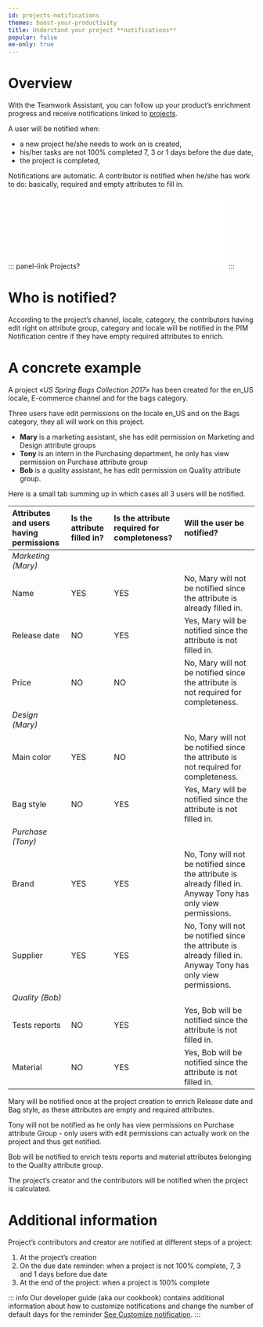 ```yaml
---
id: projects-notifications
themes: boost-your-productivity
title: Understand your project **notifications**
popular: false
ee-only: true
---
```


# Overview

With the Teamwork Assistant, you can follow up your product’s enrichment progress and receive notifications linked to [projects](/articles/what-is-a-project.html).

A user will be notified when:
- a new project he/she needs to work on is created,
- his/her tasks are not 100% completed 7, 3 or 1 days before the due date,
- the project is completed,

Notifications are automatic. A contributor is notified when he/she has work to do: basically, required and empty attributes to fill in.

::: panel-link Projects?![If you don't know what a project is, we have an article just for you! :wink:](/articles/what-is-a-project.html)
:::

# Who is notified?

According to the project’s channel, locale, category, the contributors having edit right on attribute group, category and locale will be notified in the PIM Notification centre if they have empty required attributes to enrich.

# A concrete example

A project _«US Spring Bags Collection 2017»_ has been created for the en_US locale, E-commerce channel and for the bags category.

Three users have edit permissions on the locale en_US and on the Bags category, they all will work on this project.

- **Mary** is a marketing assistant, she has edit permission on Marketing and Design attribute groups
- **Tony** is an intern in the Purchasing department, he only has view permission on Purchase attribute group
- **Bob** is a quality assistant, he has edit permission on Quality attribute group.

Here is a small tab summing up in which cases all 3 users will be notified.

|**Attributes and users having permissions** |   **Is the attribute filled in?** | **Is the attribute required for completeness?** | **Will the user be notified?** |
|:--------------------------------------------|:--------------------------------|:------------------------------------------------|:---------------------------------------------------------------------------------------------------------------|
| _Marketing (Mary)_                       |                                 |                                                 |                                                                                                                |
| Name                                        | YES                             | YES                                             | No, Mary will not be notified since the attribute is already filled in.                                        |
| Release date                                | NO                              | YES                                             | Yes, Mary will be notified since the attribute is not filled in.                                               |
| Price                                       | NO                              | NO                                              | No, Mary will not be notified since the attribute is not required for completeness.                            |
| _Design (Mary)_                           |                                 |                                                 |                                                                                                                |
| Main color                                  | YES                             | NO                                              | No, Mary will not be notified since the attribute is not required for completeness.                            |
| Bag style                                   | NO                              | YES                                             | Yes, Mary will be notified since the attribute is not filled in.                                               |
| _Purchase (Tony)_                         |                                 |                                                 |                                                                                                                |
| Brand                                       | YES                             | YES                                             | No, Tony will not be notified since the attribute is already filled in. Anyway Tony has only view permissions. |
| Supplier                                    | YES                             | YES                                             | No, Tony will not be notified since the attribute is already filled in. Anyway Tony has only view permissions. |
| _Quality (Bob)_                           |                                 |                                                 |                                                                                                                |
| Tests reports                               | NO                              | YES                                             | Yes, Bob will be notified since the attribute is not filled in.                                                |
| Material                                    | NO                              | YES                                             | Yes, Bob will be notified since the attribute is not filled in.                                                |

Mary will be notified once at the project creation to enrich Release date and Bag style, as these attributes are empty and required attributes.

Tony will not be notified as he only has view permissions on Purchase attribute Group - only users with edit permissions can actually work on the project and thus get notified.

Bob will be notified to enrich tests reports and material attributes belonging to the Quality attribute group.

The project’s creator and the contributors will be notified when the project is calculated.

# Additional information

Project’s contributors and creator are notified at different steps of a project:

1.  At the project’s creation
1.  On the due date reminder: when a project is not 100% complete, 7, 3 and 1 days before due date
1.  At the end of the project: when a project is 100% complete

::: info
Our developer guide (aka our cookbook) contains additional information about how to customize notifications and change the number of default days for the reminder [See Customize notification](https://docs.akeneo.com/2.0/manipulate_pim_data/teamwork_assistant/customize_notification.html#overview).
:::
